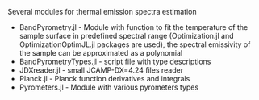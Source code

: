 Several modules for thermal emission spectra estimation
- BandPyrometry.jl - Module with function to fit the temperature of the sample surface in predefined spectral range (Optimization.jl and OptimizationOptimJL.jl packages are used),
the spectral emissivity of the sample can be approximated as a polynomial
- BandPyrometryTypes.jl  - script file with type descriptions
- JDXreader.jl  - small JCAMP-DX=4.24 files reader
- Planck.jl  - Planck function derivatives and integrals
- Pyrometers.jl  - Module with various pyrometers types
